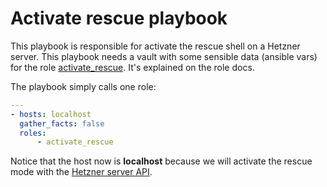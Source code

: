 # Activate rescue playbook
This playbook is responsible for activate the rescue shell on a Hetzner server.
This playbook needs a vault with some sensible data (ansible vars) for the role [activate_rescue](https://github.com/VictorMorenoJimenez/tfg2020/tree/master/doc/role/activate_rescue.md). It's explained on the role docs.

The playbook simply calls one role:

```yml
---
- hosts: localhost 
  gather_facts: false
  roles:
      - activate_rescue 
```

Notice that the host now is **localhost** because we will activate the rescue mode with the [Hetzner server API](https://robot.your-server.de/doc/webservice/en.html#preface).
